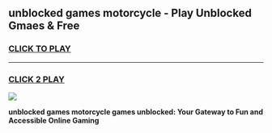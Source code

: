 
## unblocked games motorcycle - Play Unblocked Gmaes & Free
<h3>
<a href="https://news.freeplayer.one?title=unblocked_games_motorcycle&ref=16F">CLICK TO PLAY</a></h3>
<hr>

<h3>
<a href="https://news.freeplayer.one?title=unblocked_games_motorcycle&ref=16F">CLICK 2 PLAY</a>
  
</h3>

<a href="https://news.freeplayer.one?title=unblocked_games_motorcycle&ref=16F/"><img src="https://clearcache.store/games.png"></a>


**unblocked games motorcycle games unblocked: Your Gateway to Fun and Accessible Online Gaming**
